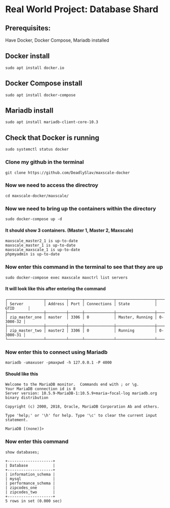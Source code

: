 # Real World Project: Database Shard
## Prerequisites:
Have Docker, Docker Compose, Mariadb installed

## Docker install
```
sudo apt install docker.io
```
## Docker Compose install
```
sudo apt install docker-compose
```
## Mariadb install
```
sudo apt install mariadb-client-core-10.3 
```
## Check that Docker is running
```
sudo systemctl status docker
```


### Clone my github in the terminal
```
git clone https://github.com/DeadlySlav/maxscale-docker
```
### Now we need to access the directroy 
```
cd maxscale-docker/maxscale/
```
### Now we need to bring up the containers within the directory
```
sudo docker-compose up -d
```
#### It should show 3 containers. (Master 1, Master 2, Maxscale) 
```
maxscale_master2_1 is up-to-date
maxscale_master_1 is up-to-date
maxscale_maxscale_1 is up-to-date
phpmyadmin is up-to-date
```
### Now enter this command in the terminal to see that they are up
```
sudo docker-compose exec maxscale maxctrl list servers
```
#### It will look like this after entering the command 
```
┌────────────────┬─────────┬──────┬─────────────┬─────────────────┬───────────┐
│ Server         │ Address │ Port │ Connections │ State           │ GTID      │
├────────────────┼─────────┼──────┼─────────────┼─────────────────┼───────────┤
│ zip_master_one │ master  │ 3306 │ 0           │ Master, Running │ 0-3000-32 │
├────────────────┼─────────┼──────┼─────────────┼─────────────────┼───────────┤
│ zip_master_two │ master2 │ 3306 │ 0           │ Running         │ 0-3000-31 │
└────────────────┴─────────┴──────┴─────────────┴─────────────────┴───────────┘
```
### Now enter this to connect using Mariadb
```
mariadb -umaxuser -pmaxpwd -h 127.0.0.1 -P 4000
```
#### Should like this 
```
Welcome to the MariaDB monitor.  Commands end with ; or \g.
Your MariaDB connection id is 8
Server version: 10.5.9-MariaDB-1:10.5.9+maria~focal-log mariadb.org binary distribution

Copyright (c) 2000, 2018, Oracle, MariaDB Corporation Ab and others.

Type 'help;' or '\h' for help. Type '\c' to clear the current input statement.

MariaDB [(none)]> 
```
### Now enter this command 
```
show databases;
```
```
+--------------------+
| Database           |
+--------------------+
| information_schema |
| mysql              |
| performance_schema |
| zipcodes_one       |
| zipcodes_two       |
+--------------------+
5 rows in set (0.000 sec)
```



